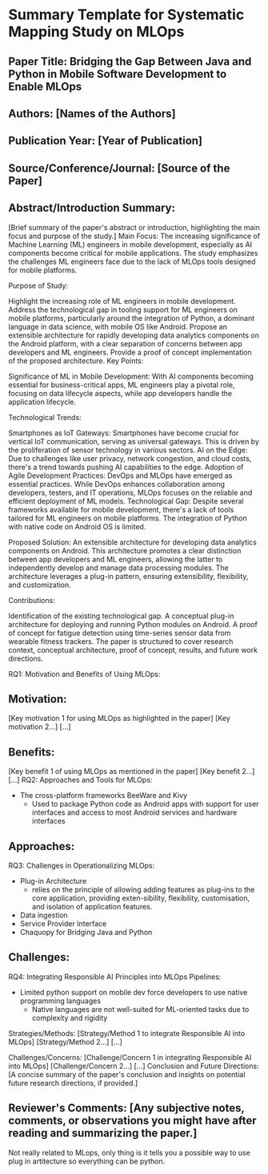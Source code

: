 # Summary Template for Systematic Mapping Study on MLOps

## Paper Title: Bridging the Gap Between Java and Python in Mobile Software Development to Enable MLOps

## Authors: [Names of the Authors]

## Publication Year: [Year of Publication]

## Source/Conference/Journal: [Source of the Paper]
 
## Abstract/Introduction Summary:
[Brief summary of the paper's abstract or introduction, highlighting the main focus and purpose of the study.]
Main Focus: The increasing significance of Machine Learning (ML) engineers in mobile development, especially as AI components become critical for mobile applications. The study emphasizes the challenges ML engineers face due to the lack of MLOps tools designed for mobile platforms.

Purpose of Study:

Highlight the increasing role of ML engineers in mobile development.
Address the technological gap in tooling support for ML engineers on mobile platforms, particularly around the integration of Python, a dominant language in data science, with mobile OS like Android.
Propose an extensible architecture for rapidly developing data analytics components on the Android platform, with a clear separation of concerns between app developers and ML engineers.
Provide a proof of concept implementation of the proposed architecture.
Key Points:

Significance of ML in Mobile Development: With AI components becoming essential for business-critical apps, ML engineers play a pivotal role, focusing on data lifecycle aspects, while app developers handle the application lifecycle.

Technological Trends:

Smartphones as IoT Gateways: Smartphones have become crucial for vertical IoT communication, serving as universal gateways. This is driven by the proliferation of sensor technology in various sectors.
AI on the Edge: Due to challenges like user privacy, network congestion, and cloud costs, there's a trend towards pushing AI capabilities to the edge.
Adoption of Agile Development Practices: DevOps and MLOps have emerged as essential practices. While DevOps enhances collaboration among developers, testers, and IT operations, MLOps focuses on the reliable and efficient deployment of ML models.
Technological Gap: Despite several frameworks available for mobile development, there's a lack of tools tailored for ML engineers on mobile platforms. The integration of Python with native code on Android OS is limited.

Proposed Solution: An extensible architecture for developing data analytics components on Android. This architecture promotes a clear distinction between app developers and ML engineers, allowing the latter to independently develop and manage data processing modules. The architecture leverages a plug-in pattern, ensuring extensibility, flexibility, and customization.

Contributions:

Identification of the existing technological gap.
A conceptual plug-in architecture for deploying and running Python modules on Android.
A proof of concept for fatigue detection using time-series sensor data from wearable fitness trackers.
The paper is structured to cover research context, conceptual architecture, proof of concept, results, and future work directions.

RQ1: Motivation and Benefits of Using MLOps:

## Motivation:
[Key motivation 1 for using MLOps as highlighted in the paper]
[Key motivation 2...]
[...]

## Benefits:
[Key benefit 1 of using MLOps as mentioned in the paper]
[Key benefit 2...]
[...]
RQ2: Approaches and Tools for MLOps:
* The cross-platform frameworks BeeWare and Kivy
  * Used to package Python code as Android apps with support for user interfaces and access to most Android services and hardware interfaces

## Approaches:
RQ3: Challenges in Operationalizing MLOps:
* Plug-in Architecture
  * relies on the principle of allowing adding features as plug-ins to the core application, providing exten-sibility, flexibility, customisation, and isolation of application features. 
* Data ingestion
* Service Provider Interface 
* Chaquopy for Bridging Java and Python

## Challenges:
RQ4: Integrating Responsible AI Principles into MLOps Pipelines:

* Limited python support on mobile dev force developers to use native programming languages
  * Native languages are not well-suited for ML-oriented tasks due to complexity and rigidity

Strategies/Methods:
[Strategy/Method 1 to integrate Responsible AI into MLOps]
[Strategy/Method 2...]
[...]

Challenges/Concerns:
[Challenge/Concern 1 in integrating Responsible AI into MLOps]
[Challenge/Concern 2...]
[...]
Conclusion and Future Directions:
[A concise summary of the paper's conclusion and insights on potential future research directions, if provided.]

## Reviewer's Comments: [Any subjective notes, comments, or observations you might have after reading and summarizing the paper.]
Not really related to MLops, only thing is it tells you a possible way to use plug in artitecture so everything can be python.
